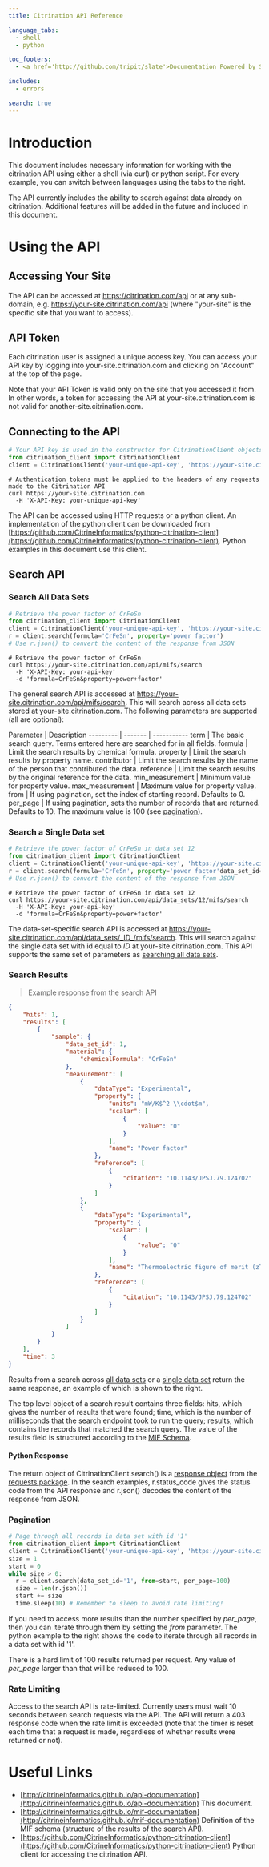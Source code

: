 ```yaml
---
title: Citrination API Reference

language_tabs:
  - shell
  - python

toc_footers:
  - <a href='http://github.com/tripit/slate'>Documentation Powered by Slate</a>

includes:
  - errors

search: true
---
```


# Introduction

This document includes necessary information for working with the citrination API using either a shell (via curl) or python script. For every example, you can switch between languages using the tabs to the right.

The API currently includes the ability to search against data already on citrination. Additional features will be added in the future and included in this document.

# Using the API

## Accessing Your Site

The API can be accessed at https://citrination.com/api or at any sub-domain, e.g. https://your-site.citrination.com/api (where "your-site" is the specific site that you want to access).

## API Token

Each citrination user is assigned a unique access key. You can access your API key by logging into your-site.citrination.com and clicking on "Account" at the top of the page.

Note that your API Token is valid only on the site that you accessed it from. In other words, a token for accessing the API at your-site.citrination.com is not valid for another-site.citrination.com.

## Connecting to the API

```python
# Your API key is used in the constructor for CitrinationClient objects
from citrination_client import CitrinationClient
client = CitrinationClient('your-unique-api-key', 'https://your-site.citrination.com')
```

```shell
# Authentication tokens must be applied to the headers of any requests made to the Citrination API
curl https://your-site.citrination.com
  -H 'X-API-Key: your-unique-api-key'
```

The API can be accessed using HTTP requests or a python client. An implementation of the python client can be downloaded from [https://github.com/CitrineInformatics/python-citrination-client](https://github.com/CitrineInformatics/python-citrination-client). Python examples in this document use this client.

## Search API

### <a name="search_all">Search All Data Sets</a>

```python
# Retrieve the power factor of CrFeSn
from citrination_client import CitrinationClient
client = CitrinationClient('your-unique-api-key', 'https://your-site.citrination.com')
r = client.search(formula='CrFeSn', property='power factor')
# Use r.json() to convert the content of the response from JSON
```

```shell
# Retrieve the power factor of CrFeSn
curl https://your-site.citrination.com/api/mifs/search
  -H 'X-API-Key: your-api-key'
  -d 'formula=CrFeSn&property=power+factor'
```

The general search API is accessed at https://your-site.citrination.com/api/mifs/search. This will search across all data sets stored at your-site.citrination.com. The following parameters are supported (all are optional):

Parameter | Description
--------- | ------- | -----------
term | The basic search query. Terms entered here are searched for in all fields.
formula | Limit the search results by chemical formula.
property | Limit the search results by property name.
contributor | Limit the search results by the name of the person that contributed the data.
reference | Limit the search results by the original reference for the data.
min_measurement | Minimum value for property value.
max_measurement | Maximum value for property value.
from | If using pagination, set the index of starting record. Defaults to 0.
per_page | If using pagination, sets the number of records that are returned. Defaults to 10. The maximum value is 100 (see [pagination](#pagination)).

### <a name=search_single>Search a Single Data set</a>

```python
# Retrieve the power factor of CrFeSn in data set 12
from citrination_client import CitrinationClient
client = CitrinationClient('your-unique-api-key', 'https://your-site.citrination.com')
r = client.search(formula='CrFeSn', property='power factor'data_set_id='12')
# Use r.json() to convert the content of the response from JSON
```

```shell
# Retrieve the power factor of CrFeSn in data set 12
curl https://your-site.citrination.com/api/data_sets/12/mifs/search
  -H 'X-API-Key: your-api-key'
  -d 'formula=CrFeSn&property=power+factor'
```

The data-set-specific search API is accessed at https://your-site.citrination.com/api/data_sets/_ID_/mifs/search. This will search against the single data set with id equal to _ID_ at your-site.citrination.com. This API supports the same set of parameters as [searching all data sets](#search_all).

### Search Results

> Example response from the search API

```json
{
    "hits": 1,
    "results": [
        {
            "sample": {
                "data_set_id": 1,
                "material": {
                    "chemicalFormula": "CrFeSn"
                },
                "measurement": [
                    {
                        "dataType": "Experimental",
                        "property": {
                            "units": "mW/K$^2 \\cdot$m",
                            "scalar": [
                                {
                                    "value": "0"
                                }
                            ],
                            "name": "Power factor"
                        },
                        "reference": [
                            {
                                "citation": "10.1143/JPSJ.79.124702"
                            }
                        ]
                    },
                    {
                        "dataType": "Experimental",
                        "property": {
                            "scalar": [
                                {
                                    "value": "0"
                                }
                            ],
                            "name": "Thermoelectric figure of merit (zT)"
                        },
                        "reference": [
                            {
                                "citation": "10.1143/JPSJ.79.124702"
                            }
                        ]
                    }
                ]
            }
        }
    ],
    "time": 3
}
```

Results from a search across [all data sets](#search_all) or a [single data set](#search_single) return the same response, an example of which is shown to the right.

The top level object of a search result contains three fields: hits, which gives the number of results that were found; time, which is the number of milliseconds that the search endpoint took to run the query; results, which contains the records that matched the search query. The value of the results field is structured according to the [MIF Schema](http://citrineinformatics.github.io/mif-documentation).

#### Python Response

The return object of CitrinationClient.search() is a [response object](http://www.python-requests.org/en/latest/api/#requests.Response) from the [requests package](http://www.python-requests.org). In the search examples, r.status_code gives the status code from the API response and r.json() decodes the content of the response from JSON.

### <a name="pagination">Pagination</a>

```python
# Page through all records in data set with id '1'
from citrination_client import CitrinationClient
client = CitrinationClient('your-unique-api-key', 'https://your-site.citrination.com')
size = 1
start = 0
while size > 0:
  r = client.search(data_set_id='1', from=start, per_page=100)
  size = len(r.json())
  start += size
  time.sleep(10) # Remember to sleep to avoid rate limiting!
```

If you need to access more results than the number specified by _per_page_, then you can iterate through them by setting the _from_ parameter. The python example to the right shows the code to iterate through all records in a data set with id '1'.

There is a hard limit of 100 results returned per request. Any value of _per_page_ larger than that will be reduced to 100.

### Rate Limiting

Access to the search API is rate-limited. Currently users must wait 10 seconds between search requests via the API. The API will return a 403 response code when the rate limit is exceeded (note that the timer is reset each time that a request is made, regardless of whether results were returned or not).

<!--
## Upload Data
```python
from citrination_client import CitrinationClient
client = CitrinationClient('your-unique-api-key', 'https://your-site.citrination.com')
client.upload(name='My Published Paper', description='Band Gaps of My Favorite Compounds', filename='mypaper.pdf')
```

You can upload data using the python client, but not directly through HTTP at this time.
Uploading data will start it off in our data processing pipeline, and in a few minutes time
it will be available on the web via https://your-site.citrination.com/data_uploads
-->

# Useful Links

* [http://citrineinformatics.github.io/api-documentation](http://citrineinformatics.github.io/api-documentation) This document.
* [http://citrineinformatics.github.io/mif-documentation](http://citrineinformatics.github.io/mif-documentation) Definition of the MIF schema (structure of the results of the search API).
* [https://github.com/CitrineInformatics/python-citrination-client](https://github.com/CitrineInformatics/python-citrination-client) Python client for accessing the citrination API.
